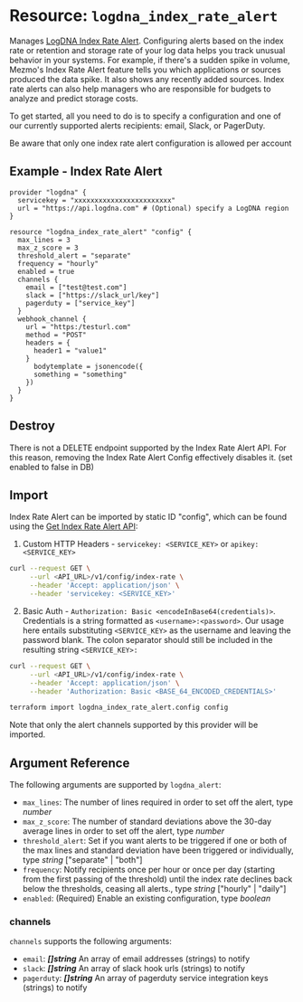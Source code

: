 # Resource: `logdna_index_rate_alert`

Manages [LogDNA Index Rate Alert](https://docs.mezmo.com/docs/index-rate-alerts). Configuring alerts based on the index rate or retention and storage rate of your log data helps you track unusual behavior in your systems. For example, if there's a sudden spike in volume, Mezmo's Index Rate Alert feature tells you which applications or sources produced the data spike. It also shows any recently added sources. Index rate alerts can also help managers who are responsible for budgets to analyze and predict storage costs.

To get started, all you need to do is to specify a configuration and one of our currently supported alerts recipients: email, Slack, or PagerDuty.

Be aware that only one index rate alert configuration is allowed per account

## Example - Index Rate Alert

```hcl
provider "logdna" {
  servicekey = "xxxxxxxxxxxxxxxxxxxxxxxx"
  url = "https://api.logdna.com" # (Optional) specify a LogDNA region
}

resource "logdna_index_rate_alert" "config" {
  max_lines = 3
  max_z_score = 3
  threshold_alert = "separate"
  frequency = "hourly"
  enabled = true
  channels {
    email = ["test@test.com"]
    slack = ["https://slack_url/key"]
    pagerduty = ["service_key"]
  }
  webhook_channel {
    url = "https:/testurl.com"
    method = "POST"
    headers = {
      header1 = "value1"
    }
      bodytemplate = jsonencode({
      something = "something"
    })
  }
}

```

## Destroy
There is not a DELETE endpoint supported by the Index Rate Alert API. For this reason, removing the Index Rate Alert Config effectively disables it. (set enabled to false in DB)

## Import

Index Rate Alert can be imported by static ID "config", which can be found using the [Get Index Rate Alert API](https://docs.mezmo.com/log-analysis-api/ref#get-index-rate-alert):

1. Custom HTTP Headers - `servicekey: <SERVICE_KEY>` or `apikey: <SERVICE_KEY>`
```sh
curl --request GET \
     --url <API_URL>/v1/config/index-rate \
     --header 'Accept: application/json' \
     --header 'servicekey: <SERVICE_KEY>'
```
2. Basic Auth - `Authorization: Basic <encodeInBase64(credentials)>`.<br />
Credentials is a string formatted as `<username>:<password>`. Our usage here entails substituting `<SERVICE_KEY>` as the username and leaving the password blank. The colon separator should still be included in the resulting string `<SERVICE_KEY>:`
```sh
curl --request GET \
     --url <API_URL>/v1/config/index-rate \
     --header 'Accept: application/json' \
     --header 'Authorization: Basic <BASE_64_ENCODED_CREDENTIALS>'
```

```sh
terraform import logdna_index_rate_alert.config config
```

Note that only the alert channels supported by this provider will be imported.

## Argument Reference

The following arguments are supported by `logdna_alert`:

- `max_lines`: The number of lines required in order to set off the alert, type _number_
- `max_z_score`: The number of standard deviations above the 30-day average lines in order to set off the alert, type _number_
- `threshold_alert`: Set if you want alerts to be triggered if one or both of the max lines and standard deviation have been triggered or individually, type _string_ ["separate" | "both"]
- `frequency`: Notify recipients once per hour or once per day (starting from the first passing of the threshold) until the index rate declines back below the thresholds, ceasing all alerts., type _string_ ["hourly" | "daily"]
- `enabled`: (Required) Enable an existing configuration, type _boolean_

### channels

`channels` supports the following arguments:

- `email`: **_[]string_** An array of email addresses (strings) to notify
- `slack`: **_[]string_** An array of slack hook urls (strings) to notify
- `pagerduty`: **_[]string_** An array of pagerduty service integration keys (strings) to notify
